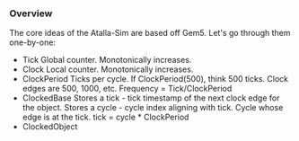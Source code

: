 ### Overview 

The core ideas of the Atalla-Sim are based off Gem5. Let's go through them one-by-one: 

- Tick
    Global counter. Monotonically increases. 
- Clock 
    Local counter. Monotonically increases. 
- ClockPeriod
    Ticks per cycle. 
    If ClockPeriod(500), think 500 ticks. Clock edges are 500, 1000, etc.
    Frequency = Tick/ClockPeriod
- ClockedBase 
    Stores a tick - tick timestamp of the next clock edge for the object. 
    Stores a cycle - cycle index aligning with tick. Cycle whose edge is at the tick. 
    tick = cycle * ClockPeriod
- ClockedObject 
    